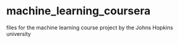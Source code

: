 # machine_learning_coursera
files for the machine learning course project by the Johns Hopkins university
